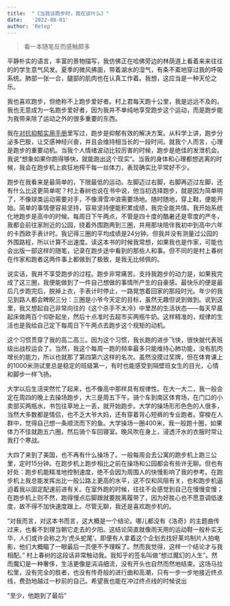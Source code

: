 ```yaml
---
title:  "《当我谈跑步时，我在谈什么》"
date:   '2022-08-01'
author: 'Retep'
---
```


> 看一本随笔反而感触颇多


平静朴实的语言，丰富的景物描写，我仿佛正在哈佛旁边的林荫道上看着来来往往的的学生意气风发。夏季的微风拂面，带着湖水的湿气，有条不紊地穿过我的呼吸系统。肺部一张一合，腿部的肌肉也在认真工作着。我想，这应当是一种天伦之乐。


我也喜欢跑步，但绝称不上跑步爱好者。村上君每天跑十公里，我是远远不及的。我也无意成为一名跑步爱好者，因为我并不单纯地享受跑步这个运动，而是跑步能为我带来除了运动之外的很多重要的东西。


我在[对抗抑郁实用手册](https://ppppqp.github.io./misc/antidepression/)里写过，跑步是抑郁有效的解决方案。从科学上讲，跑步分泌多巴胺，让交感神经兴奋，并且会维持相当长的一段时间。就我个人而言，心理是跑步的重要动机。当我个人情绪波动比较厉害的时候，跑步是绝佳的发泄机会。我说“想象如果你跑得够快，就能跑出这个现实“。当我的身体和心理都想逃离的时候，我会在跑步机上疯狂地榨干每一丝体力，表现确实比平常好不少。

跑步在我看来是最简单的，下限最低的运动。左脚迈过右脚，右脚再迈过左脚，还有什么比这更简单呢？村上春树也说在书中说，他当初选择跑步，就是因为简单明了，不像球类运动需要对手，不像滑雪冲浪需要场地。随时随地，穿上鞋，便能开始。简单的事情便容易坚持，容易坚持便能积累成绩，我完全能共情。我开始系统化地跑步是高中的时候。每周日下午两点，不管是四十度的酷暑还是零度的严冬，我都会前往家附近的公园，绕着外围跑两到三圈，并用那块陪伴我初中到高中六年的卡西欧手表计时。我记得三圈的平均成绩是24分钟。但我并没有测量过公园的外围路程，所以计算不出速度。读这本书的时候我常想，如果我也是作家，可能也会出版一部这样的随笔，记录在跑步途中看到的那些人和事。但不同的是村上春树在作家和跑者这两件事上都做到了极致，是我无比倾佩的。


说实话，我并不享受跑步的过程。跑步非常痛苦。支持我跑步的动力是，如果我完成了这三圈，我便能做到了一件自己想做的事情所产生的自豪感。最快乐的便是最后几步跑完后，脱掉上衣，手表计时停止，一路晃悠着回家的那段时光。年少的我见到路人都会睥睨三分：三圈是小爷今天定的目标，虽然无趣但说到做到。说到这里，我又想起自己非常向往的《这个杀手不太冷》中里昂的生活状态——每天早晨起床做两百个仰卧起坐，然后十点准时去超市买两瓶牛奶。这样精准的，规律的生活也是我给自己定下每周日下午两点去跑步这个规矩的动机。


这个习惯贯穿了我的高二高三。因为这个习惯，我长跑的进步飞快，很快就代表班级出战校运会了。当然，我这个每周一跑的频率最多只能维持心肺功能，没有肌肉增长的能力，所以也就那了第四第六这样的名次。虽然没摸过奖牌，但在体育课上的1000米测试里总是稳定的班级第一，有时也能感受到隔壁班女生的目光，心情和脚步一样飞扬。


大学以后生活突然忙了起来，也不像高中那样具有规律性。在大一大二，我一般会定在周四的晚上去操场跑步，大三是周五下午。骑个车到南区体育场，在门口的小卖部买两瓶水，书包往草地上一丢，就开始跑步。大学的操场形形色色的人很多，当然大多数都是情侣，也不乏大爷大妈，还有穿着背心短裤的专业跑者。穿梭在人群中，觉得自己想一条顺流而下的鱼。大学操场一圈400米，我一般跑十圈，如果体力不佳就跑五六圈，然后骑个车回寝室。晚风吹在身上，浸透汗水的衣服时常让我打个寒战。


大四了来到了美国，也不再有什么操场了。一般每周会去公寓的跑步机上跑三公里，定时15分钟。在跑步机上跑步相比之前在操场和公园都会有些许无聊。但也有好处：跑步机能精准地控制速度，绝不会因为周围人的快慢影响了我的参考。在跑步机上我总能发挥出比一般公路上更高的水平，这不仅和风阻有关，也和跑步机逼迫着我以固定配速前进有关。在室外跑的时候，往往不会感觉到自己在慢慢变慢；在跑步机上则不然，跑得慢点后脚跟就要脱离履带了，因为好胜心也不愿意调低速度，故不得不加快速度跟上。尽管无聊，我还是喜欢跑步机的。


“对我而言，对这本书而言，这大概是一个结论。哪儿都没有《洛奇》的主题曲传过来，也看不到理当朝它走去的夕阳。这结论简直就像雨天用的运动鞋一般朴实无华，人们或许会称之为‘虎头蛇尾‘。即便有人拿着这个企划去找好莱坞制片人拍电影，他们大概瞄了一眼最后一页便不予理睬了。然而我觉得，这样一个结论才与我相配。” 村上春树的这段话非常触动我。我知乎的签名叫做“想过魔幻的人生”。然而魔幻是一种奢侈，生活更像是涓涓细流，没有开头也自然而然地结束。这场马拉松里，没有完全的胜者，也没有传奇般的进行曲和高潮，只有一步一步地接近终点线，费劲地越过一秒前的自己。希望我也能在冲过终点线的时候说出


"至少，他跑到了最后"